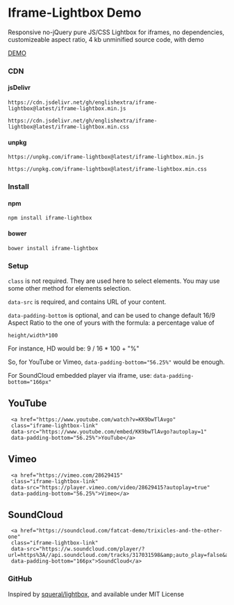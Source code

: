 # Iframe-Lightbox Demo

Responsive no-jQuery pure JS/CSS Lightbox for iframes, no dependencies, customizeable aspect ratio, 4 kb unminified source code, with demo

[DEMO](https://fiddle.jshell.net/englishextra/8pzy6uhr/show/)

### CDN

#### jsDelivr

`https://cdn.jsdelivr.net/gh/englishextra/iframe-lightbox@latest/iframe-lightbox.min.js` 

`https://cdn.jsdelivr.net/gh/englishextra/iframe-lightbox@latest/iframe-lightbox.min.css`

#### unpkg

`https://unpkg.com/iframe-lightbox@latest/iframe-lightbox.min.js` 

`https://unpkg.com/iframe-lightbox@latest/iframe-lightbox.min.css`

### Install

#### npm

`npm install iframe-lightbox`

#### bower

`bower install iframe-lightbox`

### Setup

`class` is not required. They are used here to select elements. You may use some other method for elements selection.

`data-src` is required, and contains URL of your content.

`data-padding-bottom` is optional, and can be used to change default 16/9 Aspect Ratio to the one of yours with the formula: a percentage value of

```
height/width*100
```

For instance, HD would be: 9 / 16 * 100 + "%"

So, for YouTube or Vimeo, `data-padding-bottom="56.25%"` would be enough.

For SoundCloud embedded player via iframe, use: `data-padding-bottom="166px"`

## YouTube
```
 <a href="https://www.youtube.com/watch?v=KK9bwTlAvgo"
 class="iframe-lightbox-link"
 data-src="https://www.youtube.com/embed/KK9bwTlAvgo?autoplay=1"
 data-padding-bottom="56.25%">YouTube</a>
```
## Vimeo
```
 <a href="https://vimeo.com/28629415"
 class="iframe-lightbox-link"
 data-src="https://player.vimeo.com/video/28629415?autoplay=true"
 data-padding-bottom="56.25%">Vimeo</a>
```
## SoundCloud
```
 <a href="https://soundcloud.com/fatcat-demo/trixicles-and-the-other-one"
 class="iframe-lightbox-link"
 data-src="https://w.soundcloud.com/player/?url=https%3A//api.soundcloud.com/tracks/317031598&amp;auto_play=false&amp;hide_related=false&amp;show_comments=true&amp;show_user=true&amp;show_reposts=false&amp;visual=true"
 data-padding-bottom="166px">SoundCloud</a>
 ```

### GitHub

Inspired by [squeral/lightbox](https://github.com/squeral/lightbox), and available under MIT License
